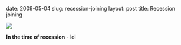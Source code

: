 date: 2009-05-04
slug: recession-joining
layout: post
title: Recession joining


<a href="http://twitter.com/shan_adhicary/status/1694118770"><img src="/tumblr_files/kLg0R7T3tn2ppb2fqBH5nm2uo1_500.png"/></a><br/><p><b>In the time of recession</b> - lol</p>
